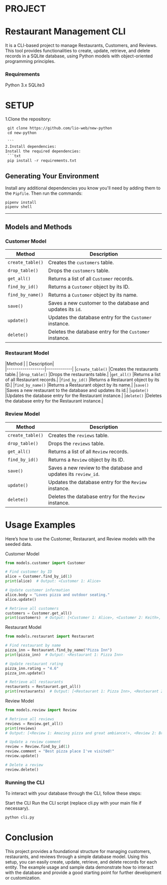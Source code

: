 # PROJECT
# Restaurant Management CLI
It is a  CLI-based project to manage Restaurants, Customers, and Reviews. This tool provides functionalities to create, update, retrieve, and delete records in a SQLite database, using Python models with object-oriented programming principles.

### Requirements
Python 3.x
SQLite3

# SETUP
1.Clone the repository:
   ```txt
    git clone https://github.com/lio-web/new-python
    cd new-python

    ```
2.Install dependencies:
 Install the required dependencies:
    ```txt
    pip install -r requirements.txt
   ```
## Generating Your Environment

Install any additional dependencies you know you'll need by
adding them to the `Pipfile`. Then run the commands:

```console
pipenv install
pipenv shell
```
---
## Models and Methods
### Customer Model
| Method            | Description |
|-------------------|-------------|
| `create_table()`  | Creates the `customers` table. |
| `drop_table()`    | Drops the `customers` table. |
| `get_all()`       | Returns a list of all `Customer` records. |
| `find_by_id()`    | Returns a `Customer` object by its ID. |
| `find_by_name()`  | Returns a `Customer` object by its name. |
| `save()`          | Saves a new customer to the database and updates its `id`. |
| `update()`        | Updates the database entry for the `Customer` instance. |
| `delete()`        | Deletes the database entry for the `Customer` instance. |

### Restaurant Model
|Method |           | Description|               
|-------------------|-------------|
|`create_table()`	|Creates the restaurants table.|
|`drop_table()`	    |Drops the restaurants table.|
|`get_all()`	    |Returns a list of all Restaurant records.|
|`find_by_id()`	    |Returns a Restaurant object by its ID.|
|`find_by_name()`	|Returns a Restaurant object by its name.|
|`save()	`       |Saves a new restaurant to the database and updates its id.|
|`update()`	        |Updates the database entry for the Restaurant instance.|
|`delete()`	        |Deletes the database entry for the Restaurant instance.|

### Review Model
| Method           | Description |
|------------------|-------------|
| `create_table()` | Creates the `reviews` table. |
| `drop_table()`   | Drops the `reviews` table. |
| `get_all()`      | Returns a list of all `Review` records. |
| `find_by_id()`   | Returns a `Review` object by its ID. |
| `save()`         | Saves a new review to the database and updates its `review_id`. |
| `update()`       | Updates the database entry for the `Review` instance. |
| `delete()`       | Deletes the database entry for the `Review` instance. |


# Usage Examples
Here’s how to use the Customer, Restaurant, and Review models with the seeded data.

Customer Model
```py
from models.customer import Customer

# Find customer by ID
alice = Customer.find_by_id(1)
print(alice)  # Output: <Customer 1: Alice>

# Update customer information
alice.body = "Loves pizza and outdoor seating."
alice.update()

# Retrieve all customers
customers = Customer.get_all()
print(customers)  # Output: [<Customer 1: Alice>, <Customer 2: Keith>, <Customer 3: Lio>]
```

Restaurant Model
```py
from models.restaurant import Restaurant

# Find restaurant by name
pizza_inn = Restaurant.find_by_name("Pizza Inn")
print(pizza_inn)  # Output: <Restaurant 1: Pizza Inn>

# Update restaurant rating
pizza_inn.rating = "4.6"
pizza_inn.update()

# Retrieve all restaurants
restaurants = Restaurant.get_all()
print(restaurants)  # Output: [<Restaurant 1: Pizza Inn>, <Restaurant 2: Mountain Delight>, <Restaurant 3: Urban Eats>]

```

Review Model
```py
from models.review import Review

# Retrieve all reviews
reviews = Review.get_all()
print(reviews)
# Output: [<Review 1: Amazing pizza and great ambiance!>, <Review 2: Breathtaking views and delicious food!>, <Review 3: Great vibe, but food was average.>]

# Update a review comment
review = Review.find_by_id(1)
review.comment = "Best pizza place I've visited!"
review.update()

# Delete a review
review.delete()
```

### Running the CLI
To interact with your database through the CLI, follow these steps:

Start the CLI
Run the CLI script (replace cli.py with your main file if necessary).
```txt
python cli.py
```

# Conclusion
This project provides a foundational structure for managing customers, restaurants, and reviews through a simple database model. Using this setup, you can easily create, update, retrieve, and delete records for each entity. The example usage and sample data demonstrate how to interact with the database and provide a good starting point for further development or customization.
